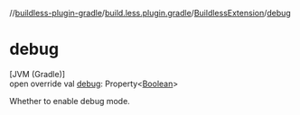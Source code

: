 //[buildless-plugin-gradle](../../../index.md)/[build.less.plugin.gradle](../index.md)/[BuildlessExtension](index.md)/[debug](debug.md)

# debug

[JVM (Gradle)]\
open override val [debug](debug.md): Property&lt;[Boolean](https://kotlinlang.org/api/latest/jvm/stdlib/kotlin/-boolean/index.html)&gt;

Whether to enable debug mode.
